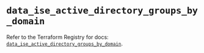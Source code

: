 # `data_ise_active_directory_groups_by_domain`

Refer to the Terraform Registry for docs: [`data_ise_active_directory_groups_by_domain`](https://registry.terraform.io/providers/ciscodevnet/ise/0.2.11/docs/data-sources/active_directory_groups_by_domain).
